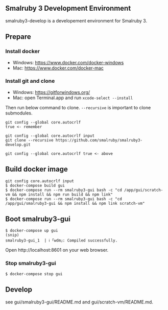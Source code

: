 ## Smalruby 3 Development Environment

smalruby3-develop is a developement environment for Smalruby 3.

## Prepare

### Install docker

 - Windows: https://www.docker.com/docker-windows
 - Mac: https://www.docker.com/docker-mac

### Install git and clone

 - Windows: https://gitforwindows.org/
 - Mac: open Terminal.app and run `xcode-select --install`
 
Then run below command to clone. `--recursive` is important to clone submodules.

```
git config --global core.autocrlf
true <- remember

git config --global core.autocrlf input
git clone --recursive https://github.com/smalruby/smalruby3-develop.git

git config --global core.autocrlf true <- above
```

## Build docker image

```
git config core.autocrlf input
$ docker-compose build gui
$ docker-compose run --rm smalruby3-gui bash -c "cd /app/gui/scratch-vm && npm install && npm run build && npm link"
$ docker-compose run --rm smalruby3-gui bash -c "cd /app/gui/smalruby3-gui && npm install && npm link scratch-vm"
```

## Boot smalruby3-gui

```
$ docker-compose up gui
(snip)
smalruby3-gui_1  | ℹ ｢wdm｣: Compiled successfully.
```

Open http://localhost:8601 on your web browser.

### Stop smalruby3-gui

```
$ docker-compose stop gui
```

## Develop

see gui/smalruby3-gui/README.md and gui/scratch-vm/README.md.
